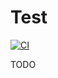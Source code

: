 # Test

[![CI](https://github.com/arolgroup/test/actions/workflows/blank.yml/badge.svg)](https://github.com/arolgroup/test/actions/workflows/blank.yml)

TODO

<!-- EOF -->
